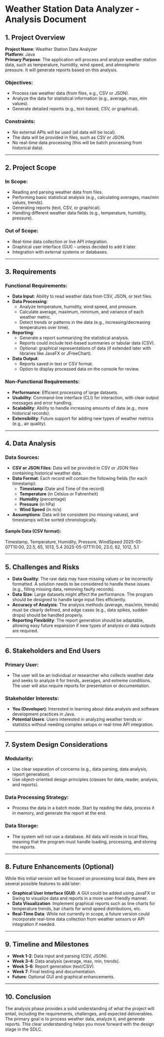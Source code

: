 # Weather Station Data Analyzer - Analysis Document

## 1. Project Overview
**Project Name**: Weather Station Data Analyzer  
**Platform**: Java  
**Primary Purpose**: The application will process and analyze weather station data, such as temperature, humidity, wind speed, and atmospheric pressure. It will generate reports based on this analysis.  

### Objectives:
- Process raw weather data (from files, e.g., CSV or JSON).
- Analyze the data for statistical information (e.g., average, max, min values).
- Generate detailed reports (e.g., text-based, CSV, or graphical).
   
### Constraints:
- No external APIs will be used (all data will be local).
- The data will be provided in files, such as CSV or JSON.
- No real-time data processing (this will be batch processing from historical data).

---

## 2. Project Scope

### In Scope:
- Reading and parsing weather data from files.
- Performing basic statistical analysis (e.g., calculating averages, max/min values, trends).
- Generating reports (text, CSV, or graphical).
- Handling different weather data fields (e.g., temperature, humidity, pressure).
   
### Out of Scope:
- Real-time data collection or live API integration.
- Graphical user interface (GUI) – unless decided to add it later.
- Integration with external systems or databases.

---

## 3. Requirements

### Functional Requirements:
- **Data Input**: Ability to read weather data from CSV, JSON, or text files.
- **Data Processing**:
    - Analyze temperature, humidity, wind speed, and pressure.
    - Calculate average, maximum, minimum, and variance of each weather metric.
    - Detect trends or patterns in the data (e.g., increasing/decreasing temperatures over time).
- **Reporting**:
    - Generate a report summarizing the statistical analysis.
    - Reports could include text-based summaries or tabular data (CSV).
    - Optional: graphical representations of data (if extended later with libraries like JavaFX or JFreeChart).
- **Data Output**:
    - Reports saved in text or CSV format.
    - Option to display processed data on the console for review.
   
### Non-Functional Requirements:
- **Performance**: Efficient processing of large datasets.
- **Usability**: Command-line interface (CLI) for interaction, with clear output messages and error handling.
- **Scalability**: Ability to handle increasing amounts of data (e.g., more historical records).
- **Extensibility**: Future support for adding new types of weather metrics (e.g., air quality).

---

## 4. Data Analysis

### Data Sources:
- **CSV or JSON Files**: Data will be provided in CSV or JSON files containing historical weather data.
- **Data Format**: Each record will contain the following fields (for each timestamp):
    - **Timestamp** (Date and Time of the record)
    - **Temperature** (in Celsius or Fahrenheit)
    - **Humidity** (percentage)
    - **Pressure** (in hPa)
    - **Wind Speed** (in m/s)
- **Assumptions**: Data will be consistent (no missing values), and timestamps will be sorted chronologically.

#### Sample Data (CSV format):
Timestamp, Temperature, Humidity, Pressure, WindSpeed
2025-05-07T10:00, 22.5, 65, 1013, 5.4
2025-05-07T11:00, 23.0, 62, 1012, 5.1


---

## 5. Challenges and Risks

- **Data Quality**: The raw data may have missing values or be incorrectly formatted. A solution needs to be considered to handle these issues (e.g., filling missing data, removing faulty records).
- **Data Size**: Large datasets might affect the performance. The program should be designed to handle large input files efficiently.
- **Accuracy of Analysis**: The analysis methods (average, max/min, trends) must be clearly defined, and edge cases (e.g., data spikes, sudden drops) should be handled properly.
- **Reporting Flexibility**: The report generation should be adaptable, allowing easy future expansion if new types of analysis or data outputs are required.

---

## 6. Stakeholders and End Users

### Primary User:
- The user will be an individual or researcher who collects weather data and seeks to analyze it for trends, averages, and extreme conditions. The user will also require reports for presentation or documentation.
   
### Stakeholder Interests:
- **You (Developer)**: Interested in learning about data analysis and software development practices in Java.
- **Potential Users**: Users interested in analyzing weather trends or statistics without needing complex setups or real-time API integration.

---

## 7. System Design Considerations

### Modularity:
- Use clear separation of concerns (e.g., data parsing, data analysis, report generation).
- Use object-oriented design principles (classes for data, reader, analysis, and reports).

### Data Processing Strategy:
- Process the data in a batch mode. Start by reading the data, process it in memory, and generate the report at the end.

### Data Storage:
- The system will not use a database. All data will reside in local files, meaning that the program must handle loading, processing, and storing the reports.

---

## 8. Future Enhancements (Optional)

While this initial version will be focused on processing local data, there are several possible features to add later:
- **Graphical User Interface (GUI)**: A GUI could be added using JavaFX or Swing to visualize data and reports in a more user-friendly manner.
- **Data Visualization**: Implement graphical reports such as line charts for temperature trends, bar charts for wind speed distributions, etc.
- **Real-Time Data**: While not currently in scope, a future version could incorporate real-time data collection from weather sensors or API integration if needed.

---

## 9. Timeline and Milestones

- **Week 1-2**: Data input and parsing (CSV, JSON).
- **Week 3-4**: Data analysis (average, max, min, trends).
- **Week 5-6**: Report generation (text/CSV).
- **Week 7**: Final testing and documentation.
- **Future**: Optional GUI and graphical enhancements.

---

## 10. Conclusion

The analysis phase provides a solid understanding of what the project will entail, including the requirements, challenges, and expected deliverables. The primary goal is to process weather data, analyze it, and generate reports. This clear understanding helps you move forward with the design stage in the SDLC.
    